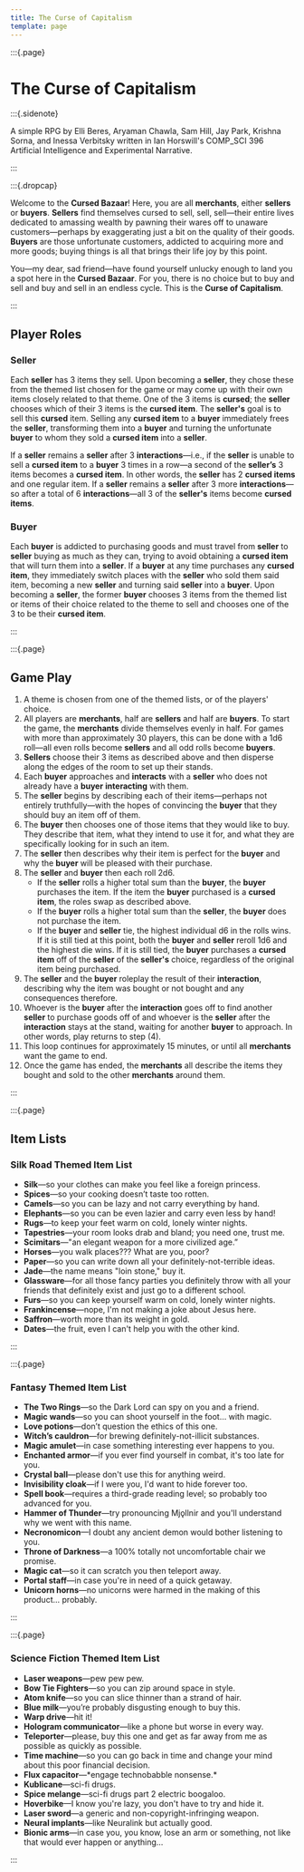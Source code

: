 ```yaml
---
title: The Curse of Capitalism
template: page
---
```


:::{.page}

# The Curse of Capitalism

:::{.sidenote}

A simple RPG by Elli Beres, Aryaman Chawla, Sam Hill, Jay Park, Krishna Sorna, and Inessa Verbitsky written in Ian Horswill's COMP_SCI 396 Artificial Intelligence and Experimental Narrative.

:::

:::{.dropcap}

Welcome to the **Cursed Bazaar**!
Here, you are all **merchants**, either **sellers** or **buyers**.
**Sellers** find themselves cursed to sell, sell, sell—their entire lives dedicated to amassing wealth by pawning their wares off to unaware customers—perhaps by exaggerating just a bit on the quality of their goods.
**Buyers** are those unfortunate customers, addicted to acquiring more and more goods; buying things is all that brings their life joy by this point.

You—my dear, sad friend—have found yourself unlucky enough to land you a spot here in the **Cursed Bazaar**.
For you, there is no choice but to buy and sell and buy and sell in an endless cycle.
This is the **Curse of Capitalism**.

:::

## Player Roles

### Seller

Each **seller** has 3 items they sell.
Upon becoming a **seller**, they chose these from the themed list chosen for the game or may come up with their own items closely related to that theme.
One of the 3 items is **cursed**; the **seller** chooses which of their 3 items is the **cursed item**.
The **seller's** goal is to sell this **cursed** item.
Selling any **cursed item** to a **buyer** immediately frees the **seller**, transforming them into a **buyer** and turning the unfortunate **buyer** to whom they sold a **cursed item** into a **seller**.

If a **seller** remains a **seller** after 3 **interactions**—i.e., if the **seller** is unable to sell a **cursed item** to a **buyer** 3 times in a row—a second of the **seller’s** 3 items becomes a **cursed item**.
In other words, the **seller** has 2 **cursed items** and one regular item.
If a **seller** remains a **seller** after 3 more **interactions**—so after a total of 6 **interactions**—all 3 of the **seller's** items become **cursed items**.

### Buyer

Each **buyer** is addicted to purchasing goods and must travel from **seller** to **seller** buying as much as they can, trying to avoid obtaining a **cursed item** that will turn them into a **seller**.
If a **buyer** at any time purchases any **cursed item**, they immediately switch places with the **seller** who sold them said item, becoming a new **seller** and turning said **seller** into a **buyer**.
Upon becoming a **seller**, the former **buyer** chooses 3 items from the themed list or items of their choice related to the theme to sell and chooses one of the 3 to be their **cursed item**.

:::

:::{.page}

## Game Play

1. A theme is chosen from one of the themed lists, or of the players' choice.
2. All players are **merchants**, half are **sellers** and half are **buyers**.
To start the game, the **merchants** divide themselves evenly in half.
For games with more than approximately 30 players, this can be done with a 1d6 roll—all even rolls become **sellers** and all odd rolls become **buyers**.
3. **Sellers** choose their 3 items as described above and then disperse along the edges of the room to set up their stands.
4. Each **buyer** approaches and **interacts** with a **seller** who does not already have a **buyer** **interacting** with them.
5. The **seller** begins by describing each of their items—perhaps not entirely truthfully—with the hopes of convincing the **buyer** that they should buy an item off of them.
6. The **buyer** then chooses one of those items that they would like to buy.
They describe that item, what they intend to use it for, and what they are specifically looking for in such an item.
7. The **seller** then describes why their item is perfect for the **buyer** and why the **buyer** will be pleased with their purchase.
8. The **seller** and **buyer** then each roll 2d6.
    - If the **seller** rolls a higher total sum than the **buyer**, the **buyer** purchases the item.
    If the item the **buyer** purchased is a **cursed item**, the roles swap as described above.
    - If the **buyer** rolls a higher total sum than the **seller**, the **buyer** does not purchase the item.
    - If the **buyer** and **seller** tie, the highest individual d6 in the rolls wins.
    If it is still tied at this point, both the **buyer** and **seller** reroll 1d6 and the highest die wins.
    If it is still tied, the **buyer** purchases a **cursed item** off of the **seller** of the **seller's** choice, regardless of the original item being purchased.
9. The **seller** and the **buyer** roleplay the result of their **interaction**, describing why the item was bought or not bought and any consequences therefore.
10. Whoever is the **buyer** after the **interaction** goes off to find another **seller** to purchase goods off of and whoever is the **seller** after the **interaction** stays at the stand, waiting for another **buyer** to approach.
In other words, play returns to step (4).
11. This loop continues for approximately 15 minutes, or until all **merchants** want the game to end.
12. Once the game has ended, the **merchants** all describe the items they bought and sold to the other **merchants** around them.

:::

:::{.page}

## Item Lists

### Silk Road Themed Item List

- **Silk**—so your clothes can make you feel like a foreign princess.
- **Spices**—so your cooking doesn’t taste too rotten.
- **Camels**—so you can be lazy and not carry everything by hand.
- **Elephants**—so you can be even lazier and carry even less by hand!
- **Rugs**—to keep your feet warm on cold, lonely winter nights.
- **Tapestries**—your room looks drab and bland; you need one, trust me.
- **Scimitars**—"an elegant weapon for a more civilized age.”
- **Horses**—you walk places??? What are you, poor?
- **Paper**—so you can write down all your definitely-not-terrible ideas.
- **Jade**—the name means "loin stone," buy it.
- **Glassware**—for all those fancy parties you definitely throw with all your friends that definitely exist and just go to a different school.
- **Furs**—so you can keep yourself warm on cold, lonely winter nights.
- **Frankincense**—nope, I'm not making a joke about Jesus here.
- **Saffron**—worth more than its weight in gold.
- **Dates**—the fruit, even I can't help you with the other kind.

:::

:::{.page}

### Fantasy Themed Item List

- **The Two Rings**—so the Dark Lord can spy on you and a friend.
- **Magic wands**—so you can shoot yourself in the foot… with magic.
- **Love potions**—don’t question the ethics of this one.
- **Witch’s cauldron**—for brewing definitely-not-illicit substances.
- **Magic amulet**—in case something interesting ever happens to you.
- **Enchanted armor**—if you ever find yourself in combat, it's too late for you.
- **Crystal ball**—please don't use this for anything weird.
- **Invisibility cloak**—if I were you, I'd want to hide forever too.
- **Spell book**—requires a third-grade reading level; so probably too advanced for you.
- **Hammer of Thunder**—try pronouncing Mjǫllnir and you'll understand why we went with this name.
- **Necronomicon**—I doubt any ancient demon would bother listening to you.
- **Throne of Darkness**—a 100% totally not uncomfortable chair we promise.
- **Magic cat**—so it can scratch you then teleport away.
- **Portal staff**—in case you're in need of a quick getaway.
- **Unicorn horns**—no unicorns were harmed in the making of this product... probably.

:::

:::{.page}

### Science Fiction Themed Item List

- **Laser weapons**—pew pew pew.
- **Bow Tie Fighters**—so you can zip around space in style.
- **Atom knife**—so you can slice thinner than a strand of hair.
- **Blue milk**—you’re probably disgusting enough to buy this.
- **Warp drive**—hit it!
- **Hologram communicator**—like a phone but worse in every way.
- **Teleporter**—please, buy this one and get as far away from me as possible as quickly as possible.
- **Time machine**—so you can go back in time and change your mind about this poor financial decision.
- **Flux capacitor**—\*engage technobabble nonsense.\*
- **Kublicane**—sci-fi drugs.
- **Spice melange**—sci-fi drugs part 2 electric boogaloo.
- **Hoverbike**—I know you're lazy, you don't have to try and hide it.
- **Laser sword**—a generic and non-copyright-infringing weapon.
- **Neural implants**—like Neuralink but actually good.
- **Bionic arms**—in case you, you know, lose an arm or something, not like that would ever happen or anything…

:::
